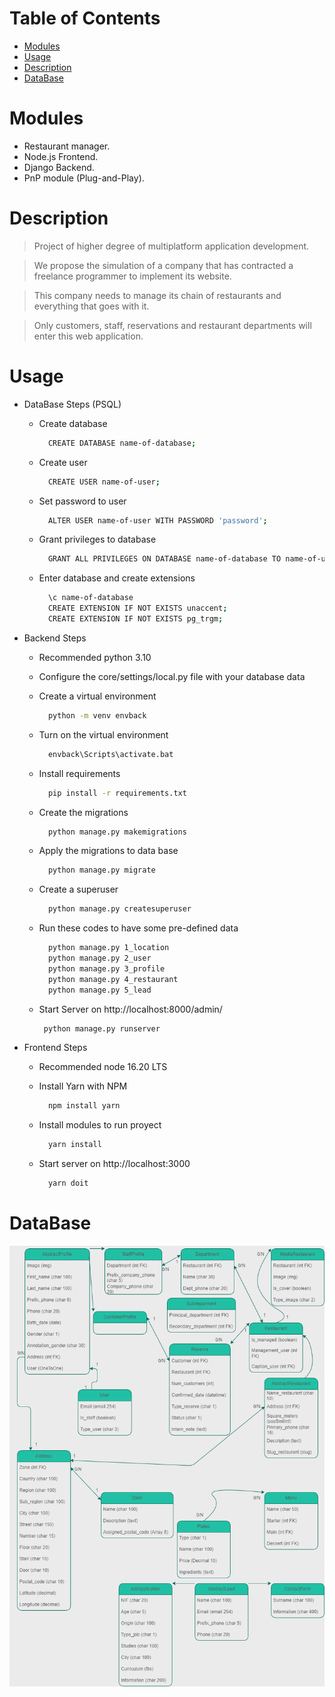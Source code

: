 # **Table of Contents**
  
 * [Modules](#modules)
 * [Usage](#usage)
 * [Description](#description)
 * [DataBase](#database)


# Modules

- Restaurant manager.
- Node.js Frontend.
- Django Backend.
- PnP module (Plug-and-Play).

# Description
>Project of higher degree of multiplatform application development. 

>We propose the simulation of a company that has contracted a freelance programmer to implement its website. 

>This company needs to manage its chain of restaurants and everything that goes with it.

>Only customers, staff, reservations and restaurant departments will enter this web application.

# Usage
- DataBase Steps (PSQL)
   - Create database

      ```bash
        CREATE DATABASE name-of-database;
      ```
      
   - Create user

      ```bash
        CREATE USER name-of-user;
      ```
      
   - Set password to user

      ```bash
        ALTER USER name-of-user WITH PASSWORD 'password';
      ```
      
   - Grant privileges to database

      ```bash
        GRANT ALL PRIVILEGES ON DATABASE name-of-database TO name-of-user;
      ```
      
   - Enter database and create extensions

      ```bash
        \c name-of-database
        CREATE EXTENSION IF NOT EXISTS unaccent;
        CREATE EXTENSION IF NOT EXISTS pg_trgm;
      ```

- Backend Steps
   - Recommended python 3.10
   - Configure the core/settings/local.py file with your database data
   - Create a virtual environment

      ```bash
        python -m venv envback
      ```

   - Turn on the virtual environment

      ```bash
        envback\Scripts\activate.bat
      ```
    
    - Install requirements
    
      ```bash
        pip install -r requirements.txt
      ```
      
   - Create the migrations

      ```bash
        python manage.py makemigrations
      ```
      
   - Apply the migrations to data base

      ```bash
        python manage.py migrate
      ```
      
   - Create a superuser

      ```bash
        python manage.py createsuperuser
      ```
      
   - Run these codes to have some pre-defined data

      ```bash
        python manage.py 1_location
        python manage.py 2_user
        python manage.py 3_profile
        python manage.py 4_restaurant
        python manage.py 5_lead
      ```
      
   - Start Server on http://localhost:8000/admin/

       ```bash
        python manage.py runserver
      ```

- Frontend Steps
   - Recommended node 16.20 LTS
   - Install Yarn with NPM
   
      ```bash
        npm install yarn
      ```
      
   - Install modules to run proyect

      ```bash
        yarn install
      ```
      
   - Start server on http://localhost:3000

      ```bash
        yarn doit
      ```
      
# DataBase
![](https://github.com/josesanfri/ProyectoJSF/blob/main/TFGProjectJSF.drawio.png)
